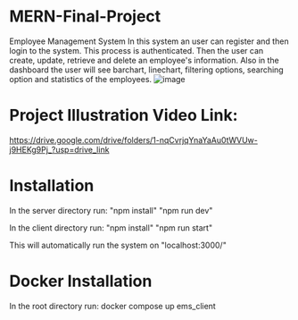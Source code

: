 # MERN-Final-Project
Employee Management System
In this system an user can register and then login to the system.
This process is authenticated. Then the user can create, update, retrieve and delete an employee's information.
Also in the dashboard the user will see barchart, linechart, filtering options, searching option and statistics of the employees.
![image](https://github.com/jannat-349/MERN-Final-Project/assets/50805240/b6bda1f0-04a5-46d9-87a9-5ef8957c8cbc)

# Project Illustration Video Link:
https://drive.google.com/drive/folders/1-nqCvrjqYnaYaAu0tWVUw-j9HEKg9Pj_?usp=drive_link

# Installation
In the server directory run: 
"npm install"
"npm run dev"

In the client directory run: 
"npm install"
"npm run start"

This will automatically run the system on "localhost:3000/"

# Docker Installation
In the root directory run: docker compose up ems_client
